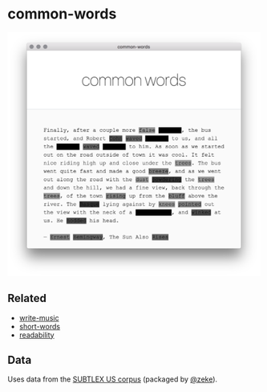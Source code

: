 # common-words

[![screenshot](screenshot.png)](https://wooorm.com/common-words)

## Related

*   [write-music](https://github.com/wooorm/write-music)
*   [short-words](https://github.com/wooorm/short-words)
*   [readability](https://github.com/wooorm/readability)

## Data

Uses data from the [SUBTLEX US corpus][subtlex] (packaged by [@zeke][]).

[subtlex]: https://www.npmjs.com/package/subtlex-word-frequencies

[@zeke]: https://github.com/zeke
